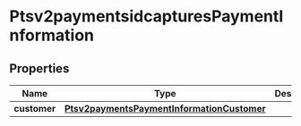 
# Ptsv2paymentsidcapturesPaymentInformation

## Properties
Name | Type | Description | Notes
------------ | ------------- | ------------- | -------------
**customer** | [**Ptsv2paymentsPaymentInformationCustomer**](Ptsv2paymentsPaymentInformationCustomer.md) |  |  [optional]



